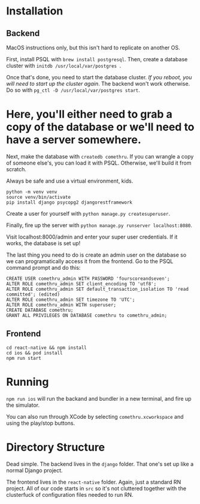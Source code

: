 # Installation
## Backend
MacOS instructions only, but this isn't hard to replicate on another OS.

First, install PSQL with `brew install postgresql`. Then, create a database cluster with `initdb /usr/local/var/postgres
`. 

Once that's done, you need to start the database cluster. *If you reboot, you will need to start up the cluster again*. The backend won't work otherwise. Do so with `pg_ctl -D /usr/local/var/postgres start`.

# Here, you'll either need to grab a copy of the database or we'll need to have a server somewhere.
Next, make the database with `createdb comethru`. If you can wrangle a copy of someone else's, you can load it with PSQL. Otherwise, we'll build it from scratch.

Always be safe and use a virtual environment, kids.
```
python -m venv venv
source venv/bin/activate
pip install django psycopg2 djangorestframework
```

Create a user for yourself with `python manage.py createsuperuser`.

Finally, fire up the server with `python manage.py runserver localhost:8080`. 

Visit localhost:8000/admin and enter your super user credentials. If it works,
the database is set up!

The last thing you need to do is create an admin user on the database so we can programatically access it from the frontend. Go to the PSQL command prompt and do this:
```
CREATE USER comethru_admin WITH PASSWORD 'fourscoreandseven';
ALTER ROLE comethru_admin SET client_encoding TO 'utf8';
ALTER ROLE comethru_admin SET default_transaction_isolation TO 'read committed'; (edited) 
ALTER ROLE comethru_admin SET timezone TO 'UTC';
ALTER ROLE comethru_admin WITH superuser;
CREATE DATABASE comethru;
GRANT ALL PRIVILEGES ON DATABASE comethru to comethru_admin;
```

## Frontend
```
cd react-native && npm install
cd ios && pod install
npm run start
```

# Running
`npm run ios` will run the backand and bundler in a new terminal, and fire up the simulator.

You can also run through XCode by selecting `comethru.xcworkspace` and using the play/stop buttons.

# Directory Structure
Dead simple. The backend lives in the `django` folder. That one's set up like a normal Django project.

The frontend lives in the `react-native` folder. Again, just a standard RN project. All of our code starts in `src` so it's not cluttered together with the clusterfuck of configuration files needed to run RN. 